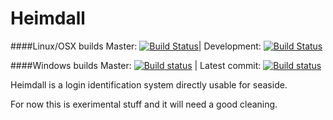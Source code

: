 # Heimdall

####Linux/OSX builds
Master: [![Build Status](https://travis-ci.org/DuneSt/Heimdall.svg?branch=master)](https://travis-ci.org/DuneSt/Heimdall)| Development: [![Build Status](https://travis-ci.org/DuneSt/Heimdall.svg?branch=development)](https://travis-ci.org/DuneSt/Heimdall)

####Windows builds
Master: [![Build status](https://ci.appveyor.com/api/projects/status/bjheqaf3kvxfjk8w/branch/master?svg=true)](https://ci.appveyor.com/project/jecisc/heimdall/branch/master) | Latest commit: [![Build status](https://ci.appveyor.com/api/projects/status/bjheqaf3kvxfjk8w?svg=true)](https://ci.appveyor.com/project/jecisc/heimdall)


Heimdall is a login identification system directly usable for seaside. 

For now this is exerimental stuff and it will need a good cleaning. 